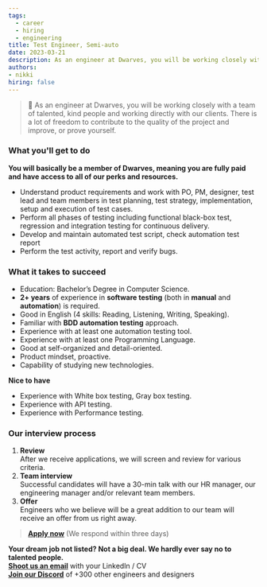 ```yaml
---
tags:
  - career
  - hiring
  - engineering
title: Test Engineer, Semi-auto
date: 2023-03-21
description: As an engineer at Dwarves, you will be working closely with a team of talented, kind people and working directly with our clients. There is a lot of freedom to contribute to the quality of the project and improve, or prove yourself
authors: 
- nikki
hiring: false
---
```

> 🤝 As an engineer at Dwarves, you will be working closely with a team of talented, kind people and working directly with our clients. There is a lot of freedom to contribute to the quality of the project and improve, or prove yourself.

### What you'll get to do
**You will basically be a member of Dwarves, meaning you are fully paid and have access to all of our perks and resources.**
- Understand product requirements and work with PO, PM, designer, test lead and team members in test planning, test strategy, implementation, setup and execution of test cases.
- Perform all phases of testing including functional black-box test, regression and integration testing for continuous delivery.
- Develop and maintain automated test script, check automation test report
- Perform the test activity, report and verify bugs.

### What it takes to succeed
- Education: Bachelor’s Degree in Computer Science.
- **2+ years** of experience in **software testing** (both in **manual** and **automation**) is required.
- Good in English (4 skills: Reading, Listening, Writing, Speaking).
- Familiar with **BDD automation testing** approach.
- Experience with at least one automation testing tool.
- Experience with at least one Programming Language.
- Good at self-organized and detail-oriented.
- Product mindset, proactive.
- Capability of studying new technologies.

**Nice to have**
- Experience with White box testing, Gray box testing.
- Experience with API testing.
- Experience with Performance testing.

### Our interview process
1. **Review**<br>After we receive applications, we will screen and review for various criteria.
2. **Team interview**<br>Successful candidates will have a 30-min talk with our HR manager, our engineering manager and/or relevant team members.
3. **Offer**<br>Engineers who we believe will be a great addition to our team will receive an offer from us right away.

> **[Apply now](mailto:spawn@d.foundation)** (We respond within three days)

**Your dream job not listed? Not a big deal. We hardly ever say no to talented people.**\
[**Shoot us an email**](mailto:spawn@dwarvesv.com) with your LinkedIn / CV\
[**Join our Discord**](https://discord.gg/dwarvesv) of +300 other engineers and designers